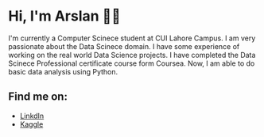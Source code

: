 # Hi, I'm Arslan 👋✨


I'm currently a Computer Scinece student at CUI Lahore Campus. I am very passionate about the Data Scinece domain. I have some experience of working on the real world Data Science projects. I have completed the Data Scinece Professional certificate course form Coursea. Now, I am able to do basic data analysis using Python.


## Find me on:
- <a href=https://www.linkedin.com/in/arslanali>LinkdIn</a>
- <a href=https://www.kaggle.com/arslanali5432>Kaggle</a>
